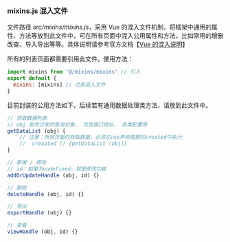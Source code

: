 ### mixins.js 混入文件

文件路径 <em>src/mixins/mixins.js</em>，采用 Vue 的混入文件机制，将框架中通用的属性、方法等放到此文件中，可在所有页面中混入公用属性和方法，比如常用的增删改查、导入导出等等。具体说明请参考官方文档【[Vue 的混入说明](http://https://cn.vuejs.org/v2/guide/mixins.html#ad 'Vue的混入说明')】

所有的列表页面都需要引用此文件，使用方法：

```javascript
import mixins from '@/mixins/mixins' // 引入
export default {
  mixins: [mixins] // 注册混入文件
}
```

目前封装的公用方法如下，后续若有通用数据处理类方法，请放到此文件中。

```javascript
// 获取数据列表
// obj 是传过来的查询对象， 包含接口地址、 各类配置等
getDataList (obj) {
	// 注意：所有页面的获取数据，必须在vue声明周期的created中执行
	//  creaated () {getDataList (obj)}
}

// 新增 / 修改
// id：如果为undefined，就是修改功能
addOrUpdateHandle (obj, id) {}

// 删除
deleteHandle (obj, id) {}

// 导出
exportHandle (obj) {}

// 查看
viewHandle (obj, id) {}
```
